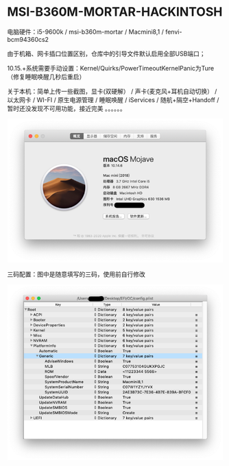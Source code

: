 # MSI-B360M-MORTAR-HACKINTOSH
电脑硬件：i5-9600k / msi-b360m-mortar / Macmini8,1 / fenvi-bcm94360cs2

由于机箱、网卡插口位置区别，仓库中的引导文件默认启用全部USB端口；

10.15.+系统需要手动设置：Kernel/Quirks/PowerTimeoutKernelPanic为Ture（修复睡眠唤醒几秒后重启）

关于本机：简单上传一些截图，显卡(双硬解） / 声卡(麦克风+耳机自动切换） / 以太网卡 / WI-FI / 原生电源管理 / 睡眠唤醒 / iServices / 随航+隔空+Handoff / 暂时还没发现不可用功能，接近完美 。。。。。。

![image](https://github.com/Utmostmao/MSI-B360M-MORTAR-HACKINTOSH/blob/master/Screenshots/%E5%85%B3%E4%BA%8E%E6%9C%AC%E6%9C%BA.png)

三码配置：图中是随意填写的三码，使用前自行修改

![image](https://github.com/Utmostmao/MSI-B360M-MORTAR-HACKINTOSH/blob/master/Screenshots/%E4%B8%89%E7%A0%81%E9%85%8D%E7%BD%AE.png)
